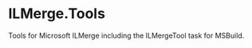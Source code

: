 ILMerge.Tools
=============

Tools for Microsoft ILMerge including the ILMergeTool task for MSBuild.
